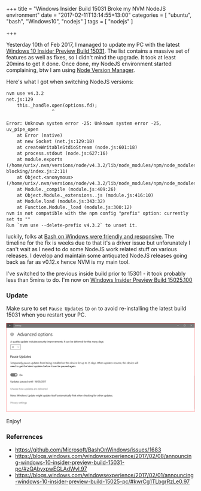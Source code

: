 +++
title = "Windows Insider Build 15031 Broke my NVM NodeJS environment"
date = "2017-02-11T13:14:55+13:00"
categories = [
    "ubuntu",
    "bash",
    "Windows10",
    "nodejs"
]
tags = [
    "nodejs"
]

+++

Yesterday 10th of Feb 2017, I managed to update my PC with the latest [Windows 10 Insider Preview Build 15031](https://blogs.windows.com/windowsexperience/2017/02/08/announcing-windows-10-insider-preview-build-15031-pc/#zQAbyxpwEGLAdWvl.97).
The list contains a massive set of features as well as fixes, so I didn't mind the upgrade. It took at least 20mins to get it done. Once done, my NodeJS environment started complaining, btw I am using [Node Version Manager](https://github.com/creationix/nvm).

Here's what I got when switching NodeJS versions:

```
nvm use v4.3.2
net.js:129
    this._handle.open(options.fd);
                 ^

Error: Unknown system error -25: Unknown system error -25, uv_pipe_open
    at Error (native)
    at new Socket (net.js:129:18)
    at createWritableStdioStream (node.js:601:18)
    at process.stdout (node.js:627:16)
    at module.exports (/home/urix/.nvm/versions/node/v4.3.2/lib/node_modules/npm/node_modules/npmlog/node_modules/set-blocking/index.js:2:11)
    at Object.<anonymous> (/home/urix/.nvm/versions/node/v4.3.2/lib/node_modules/npm/node_modules/npmlog/log.js:11:1)
    at Module._compile (module.js:409:26)
    at Object.Module._extensions..js (module.js:416:10)
    at Module.load (module.js:343:32)
    at Function.Module._load (module.js:300:12)
nvm is not compatible with the npm config "prefix" option: currently set to ""
Run `nvm use --delete-prefix v4.3.2` to unset it.
```

luckily, folks at [Bash on Windows were friendly and responsive](https://github.com/Microsoft/BashOnWindows/issues/1683#issuecomment-279101631).
The timeline for the fix is weeks due to that it's a driver issue but unforunately I can't wait as I need to do some NodeJS work related stuff on various releases.
I develop and maintain some antiquated NodeJS releases going back as far as v0.12.x hence NVM is my main tool.

I've switched to the previous inside build prior to 15301 - it took probably less than 5mins to do. I'm now on [Windows Insider Preview Build 15025.100](https://blogs.windows.com/windowsexperience/2017/02/01/announcing-windows-10-insider-preview-build-15025-pc/#kwrCg1TLbgrRzLe0.97)

### Update

Make sure to set `Pause Updates` to `on` to avoid re-installing the latest build 15031 when you restart your PC.

<img src="/images/windows-insider-build-15031.png" width="800" alt="Advanced Options" />

Enjoy!

### Referrences

* https://github.com/Microsoft/BashOnWindows/issues/1683
* https://blogs.windows.com/windowsexperience/2017/02/08/announcing-windows-10-insider-preview-build-15031-pc/#zQAbyxpwEGLAdWvl.97
* https://blogs.windows.com/windowsexperience/2017/02/01/announcing-windows-10-insider-preview-build-15025-pc/#kwrCg1TLbgrRzLe0.97

